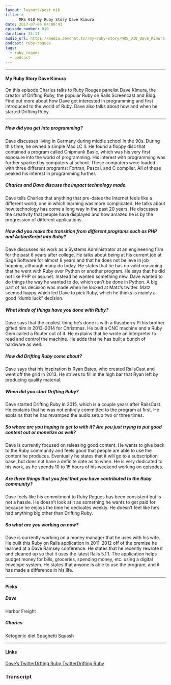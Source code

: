 ```yaml
---
layout: layouts/post.njk
title: >
      MRS 010 My Ruby Story Dave Kimura
date: 2017-07-05 04:00:43
episode_number: 010
duration: 34:11
audio_url: https://media.devchat.tv//my-ruby-story/MRS_010_Dave_Kimura.mp3
podcast: ruby-rogues
tags: 
  - ruby_rogues
  - podcast
---
```


* * *

#### My Ruby Story Dave Kimura
On this episode Charles talks to Ruby Rouges panelist Dave Kimura, the creator of Drifting Ruby, the popular Ruby on Rails Screencast and Blog. Find out more about how Dave got interested in programming and first introduced to the world of Ruby. Dave also talks about how and when he started Drifting Ruby.
* * *

##### How did you get into programming?
Dave discusses living in Germany during middle school in the 90s. During this time, he owned a simple&nbsp;Mac LC II. He found a floppy disc that contained a program called Chipmunk Basic, which was his very first exposure into the world of programming. His interest with programming was further sparked by computers at school.&nbsp;These computers were loaded with&nbsp;three different programs: Fortran, Pascal, and C compiler. All of these peaked his interest in programming further.
##### Charles and Dave discuss the&nbsp;impact technology made.
Dave tells Charles that anything that pre-dates the Internet feels like a different world; one in which learning was more complicated. He talks about how technology has come a long way in the past 20 years. He discusses the creativity that people have displayed and how amazed he is by the progression of different applications.
##### How did you make the transition from different programs such as PHP and ActionScript into Ruby?
Dave discusses his work as a Systems Administrator at an engineering firm for the past 6 years after college. He talks about being at his current job at Sage Software for almost 8 years and that he does not believe in job hopping, although many do today. He states that he has no valid reasoning that he went with Ruby over Python or another program. He says that he did not like PHP or asp.net. Instead he wanted something new. Dave wanted to do things the way he wanted to do, which can’t be done in Python. A big part of his decision was made when he looked at Matz’s twitter. Matz seemed happy which led Dave to pick Ruby, which he thinks is mainly a good “dumb luck” decision.
##### What kinds of things have you done with Ruby?
Dave says that the coolest thing he’s done is with a Raspberry Pi his brother gifted him in 2013–2014 for Christmas. He built a CNC machine and a Ruby Gem called a Router out of it. He explains that he&nbsp;wrote an interpreter to read and control the machine. He adds that he has built a&nbsp;bunch of hardware as well.
##### How did Drifting Ruby come about?
Dave says that his inspiration is Ryan Bates, who created RailsCast and went off the grid in 2013. He strives to fill in the high bar that Ryan left by producing quality material.
##### When did you start Drifting Ruby?
Dave started Drifting Ruby in 2015, which is a couple years after RailsCast. He explains that he was not entirely committed to the program at first. He explains that he has revamped the audio setup two or three times.
##### So where are you hoping to get to with it? Are you just trying to put good content out or monetize as well?
Dave is currently focused on releasing good content. He wants to give back to the Ruby community and feels good that people are able to use the content he produces. Eventually he states that it will go to a subscription base, but does not have a definite date as to when. He is very dedicated to his work, as he spends 10 to 15 hours of his weekend working on episodes.
##### Are there things that you feel that you have contributed to the Ruby community?
Dave feels like his commitment to Ruby Rogues has been consistent but is not a hassle. He doesn’t look at it as something he wants to get paid for because he enjoys the time he dedicates weekly. He doesn’t feel like he’s had anything big other than Drifting Ruby.
##### So what are you working on now?
Dave is currently working on a money manager that he uses with his wife. He built this Ruby on Rails application in 2011–2012 off of the premise he learned at a Dave Ramsey conference. He states that he recently rewrote it and cleaned up so that it uses the latest Rails 5.1.1. The application helps budget money for bills, groceries, spending money, etc. using a digital envelope system. He states that anyone is able to use the program, and it has made a difference in his life.
* * *

#### Picks

##### Dave
Harbor Freight
##### Charles
Ketogenic diet Spaghetti Squash
* * *

#### Links
[Dave’s Twitter](https://twitter.com/kobaltz)[Drfting Ruby Twitter](https://twitter.com/DriftingRuby)[Drifting Ruby](http://www.driftingruby.com)

### Transcript


